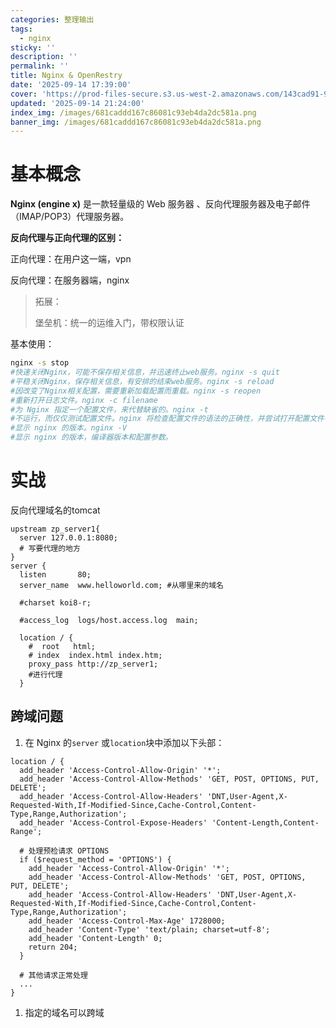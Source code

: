 ```yaml
---
categories: 整理输出
tags:
  - nginx
sticky: ''
description: ''
permalink: ''
title: Nginx & OpenRestry
date: '2025-09-14 17:39:00'
cover: 'https://prod-files-secure.s3.us-west-2.amazonaws.com/143cad91-961b-48b0-82dc-78fbb6eb5abe/b5169eb9-ccc9-44c2-9041-4163c757fcfc/90406427_p0.png?X-Amz-Algorithm=AWS4-HMAC-SHA256&X-Amz-Content-Sha256=UNSIGNED-PAYLOAD&X-Amz-Credential=ASIAZI2LB466YUU5UFGX%2F20250920%2Fus-west-2%2Fs3%2Faws4_request&X-Amz-Date=20250920T110041Z&X-Amz-Expires=3600&X-Amz-Security-Token=IQoJb3JpZ2luX2VjEHIaCXVzLXdlc3QtMiJIMEYCIQDBTZ5a5YjHxPc5CALr6lDoK2BpbOHN3%2BwhUfwXxDdkvAIhAPeX7GRkNYlej2f%2B6UkxSisOkUe6sT6gwTi6Efn6T6TYKogECOv%2F%2F%2F%2F%2F%2F%2F%2F%2F%2FwEQABoMNjM3NDIzMTgzODA1IgwoBp9a34nvTqkIbNMq3APdUBeaexrHilB%2FMNxiB2w%2BRUWorS2zdH%2F3ImxATOXMbiEgGabXVE1c1cL%2FCpT3lr%2Fd04JNQU2e4JoRtmmcejeKBQNLjgqt%2Bc1CjpKm4%2B0qltW28Ej7pOuQxOO1hlzayjp0g3Hze%2FeQ0WWdMD2sQJdLIdKj%2BW5uH0Ni1eOtITs7XSetkcwm4AgZpGSycRyBpBRmWASbEI3swNwJd4M%2FD4YTU%2Fuud%2BL9ErAu5guD0s8yLkTk%2FN7yBHpMFrbnKnQoRjz6jvOCe%2FjdjrxKqO%2Fwt3eqra4Bxxh9cShdYN7gbKrtkWTqFYxIjnypO7d5FzIgKKUIDahsZPrhR4TybVxSCnWnJxscIifCLok3MLLKwMr7OQvCe%2BKzdaLWjx0%2BrBj6rm5rrZvvvG3zJmRjEmnMCQEQOaXMg288w0C%2Bx%2BeYyMLOuaMmObejRUtiQkB%2B5jRT%2FQMJ%2FYXacseYjvrD0wapGEUizhjn6gAmEt6lXPV9EJgu5qJu26kuMHMCD0NyQEpyCwUPKBROHohSsfPPePoSLMCYrW5SojYPW7Cfyk1HTIfEMPUqm6Q8Hw7CBExI2066fHN4g3eZk26QP3FfaTKu0CgDfhQlIwz4K%2F2vE4RK%2FuICVdRk3faY9Duc4OPuRDCv6rnGBjqkAbsMETn1apvkCWd1c7hSHofM86fZAkvjQjvC3%2BqVv653kjQXIMYRbIaseGmrKgcEsxnP1r1lScVwK1sISqTqn1flCrQOOsTG1NGREDmNAs4U5n5pQTaoJbGskR%2FwlQx%2B4Tm9u%2BEbXQAAEyk9bGlW7%2Fq%2BBr%2FsB7foCwOTakNrHLuuLbN%2FDTmzhoXGDZ2s%2FKifn4tFaVgmpAG3kQv7JI7xSeWabQAO&X-Amz-Signature=734775a1678116cc8359a35055026636a08189ec52f2c13273acd7c518907580&X-Amz-SignedHeaders=host&x-amz-checksum-mode=ENABLED&x-id=GetObject'
updated: '2025-09-14 21:24:00'
index_img: /images/681caddd167c86081c93eb4da2dc581a.png
banner_img: /images/681caddd167c86081c93eb4da2dc581a.png
---
```


# 基本概念


**Nginx (engine x)** 是一款轻量级的 Web 服务器 、反向代理服务器及电子邮件（IMAP/POP3）代理服务器。


**反向代理与正向代理的区别：**


正向代理：在用户这一端，vpn


反向代理：在服务器端，nginx

> 拓展：
>
> 堡垒机：统一的运维入门，带权限认证
>
>

基本使用：


```bash
nginx -s stop
#快速关闭Nginx，可能不保存相关信息，并迅速终止web服务。nginx -s quit
#平稳关闭Nginx，保存相关信息，有安排的结束web服务。nginx -s reload
#因改变了Nginx相关配置，需要重新加载配置而重载。nginx -s reopen
#重新打开日志文件。nginx -c filename
#为 Nginx 指定一个配置文件，来代替缺省的。nginx -t
#不运行，而仅仅测试配置文件。nginx 将检查配置文件的语法的正确性，并尝试打开配置文件中所引用到的文件。nginx -v
#显示 nginx 的版本。nginx -V
#显示 nginx 的版本，编译器版本和配置参数。
```


# 实战


反向代理域名的tomcat


```plain text
upstream zp_server1{
  server 127.0.0.1:8080;
  # 写要代理的地方
}
server {
  listen       80;
  server_name  www.helloworld.com; #从哪里来的域名

  #charset koi8-r;

  #access_log  logs/host.access.log  main;

  location / {
    #  root   html;
    # index  index.html index.htm;
    proxy_pass http://zp_server1;
    #进行代理
  }
```


## 跨域问题

1. 在 Nginx 的`server` 或`location`块中添加以下头部：

```plain text
location / {
  add_header 'Access-Control-Allow-Origin' '*';
  add_header 'Access-Control-Allow-Methods' 'GET, POST, OPTIONS, PUT, DELETE';
  add_header 'Access-Control-Allow-Headers' 'DNT,User-Agent,X-Requested-With,If-Modified-Since,Cache-Control,Content-Type,Range,Authorization';
  add_header 'Access-Control-Expose-Headers' 'Content-Length,Content-Range';

  # 处理预检请求 OPTIONS
  if ($request_method = 'OPTIONS') {
    add_header 'Access-Control-Allow-Origin' '*';
    add_header 'Access-Control-Allow-Methods' 'GET, POST, OPTIONS, PUT, DELETE';
    add_header 'Access-Control-Allow-Headers' 'DNT,User-Agent,X-Requested-With,If-Modified-Since,Cache-Control,Content-Type,Range,Authorization';
    add_header 'Access-Control-Max-Age' 1728000;
    add_header 'Content-Type' 'text/plain; charset=utf-8';
    add_header 'Content-Length' 0;
    return 204;
  }

  # 其他请求正常处理
  ...
}
```

1. 指定的域名可以跨域
